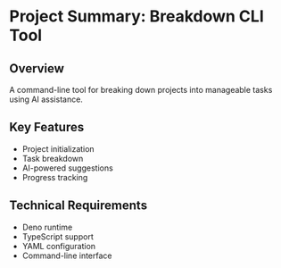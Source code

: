 # Project Summary: Breakdown CLI Tool

## Overview
A command-line tool for breaking down projects into manageable tasks using AI assistance.

## Key Features
- Project initialization
- Task breakdown
- AI-powered suggestions
- Progress tracking

## Technical Requirements
- Deno runtime
- TypeScript support
- YAML configuration
- Command-line interface
